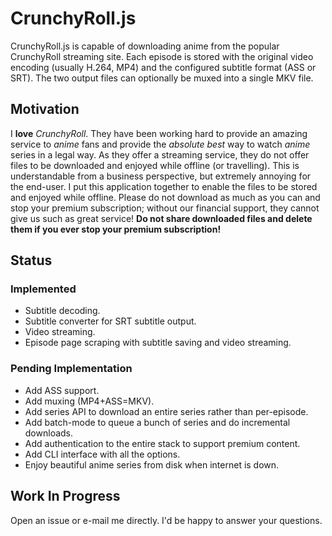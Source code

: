 # CrunchyRoll.js

CrunchyRoll.js is capable of downloading anime from the popular CrunchyRoll
streaming site. Each episode is stored with the original video encoding
(usually H.264, MP4) and the configured subtitle format (ASS or SRT). The two
output files can optionally be muxed into a single MKV file.

## Motivation

I **love** *CrunchyRoll*. They have been working hard to provide an amazing service to
*anime* fans and provide the *absolute best* way to watch *anime* series in a legal
way. As they offer a streaming service, they do not offer files to be downloaded
and enjoyed while offline (or travelling). This is understandable from a
business perspective, but extremely annoying for the end-user. I put this
application together to enable the files to be stored and enjoyed while offline.
Please do not download as much as you can and stop your premium subscription;
without our financial support, they cannot give us such as great service!
**Do not share downloaded files and delete them if you ever stop your
premium subscription!**

## Status

### Implemented

* Subtitle decoding.
* Subtitle converter for SRT subtitle output.
* Video streaming.
* Episode page scraping with subtitle saving and video streaming.

### Pending Implementation

* Add ASS support.
* Add muxing (MP4+ASS=MKV).
* Add series API to download an entire series rather than per-episode.
* Add batch-mode to queue a bunch of series and do incremental downloads.
* Add authentication to the entire stack to support premium content.
* Add CLI interface with all the options.
* Enjoy beautiful anime series from disk when internet is down.

## Work In Progress

Open an issue or e-mail me directly. I'd be happy to answer your questions.
